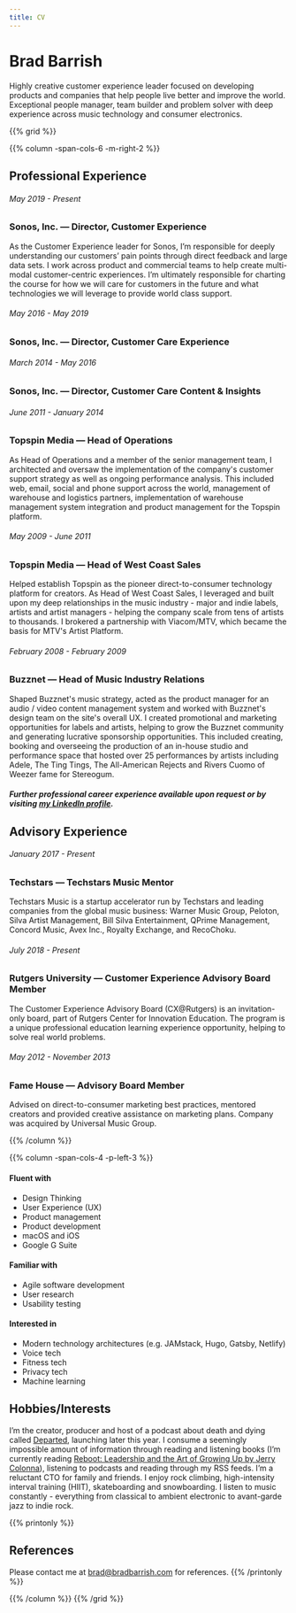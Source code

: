 ```yaml
---
title: CV
---
```

# Brad Barrish
Highly creative customer experience leader focused on developing products and companies that help people live better and improve the world. Exceptional people manager, team builder and problem solver with deep experience across music technology and consumer electronics.

{{% grid %}}

{{% column -span-cols-6 -m-right-2 %}}
## Professional Experience
###### *May 2019 - Present*
### Sonos, Inc. — Director, Customer Experience

As the Customer Experience leader for Sonos, I’m responsible for deeply understanding our customers’ pain points through direct feedback and large data sets. I work across product and commercial teams to help create multi-modal customer-centric experiences. I’m ultimately responsible for charting the course for how we will care for customers in the future and what technologies we will leverage to provide world class support.

###### *May 2016 - May 2019*
### Sonos, Inc. — Director, Customer Care Experience

###### *March 2014 - May 2016*
### Sonos, Inc. — Director, Customer Care Content & Insights


###### *June 2011 - January 2014*
### Topspin Media — Head of Operations

As Head of Operations and a member of the senior management team, I architected and oversaw the implementation of the company's customer support strategy as well as ongoing performance analysis. This included web, email, social and phone support across the world, management of warehouse and logistics partners, implementation of warehouse management system integration and product management for the Topspin platform.

###### *May 2009 - June 2011*
### Topspin Media — Head of West Coast Sales

Helped establish Topspin as the pioneer direct-to-consumer technology platform for creators. As Head of West Coast Sales, I leveraged and built upon my deep relationships in the music industry - major and indie labels, artists and artist managers - helping the company scale from tens of artists to thousands. I brokered a partnership with Viacom/MTV, which became the basis for MTV's Artist Platform.

###### *February 2008 - February 2009*
### Buzznet — Head of Music Industry Relations

Shaped Buzznet's music strategy, acted as the product manager for an audio / video content management system and worked with Buzznet's design team on the site's overall UX. I created promotional and marketing opportunities for labels and artists, helping to grow the Buzznet community and generating lucrative sponsorship opportunities. This included creating, booking and overseeing the production of an in-house studio and performance space that hosted over 25 performances by artists including Adele, The Ting Tings, The All-American Rejects and Rivers Cuomo of Weezer fame for Stereogum.


##### Further professional career experience available upon request or by visiting [my LinkedIn profile](https://www.linkedin.com/in/bbarrish/).

## Advisory Experience
###### *January 2017 - Present*
### Techstars — Techstars Music Mentor

Techstars Music is a startup accelerator run by Techstars and leading companies from the global music business: Warner Music Group, Peloton, Silva Artist Management, Bill Silva Entertainment, QPrime Management, Concord Music, Avex Inc., Royalty Exchange, and RecoChoku.

###### *July 2018 - Present*
### Rutgers University — Customer Experience Advisory Board Member

The Customer Experience Advisory Board (CX@Rutgers) is an invitation-only board, part of Rutgers Center for Innovation Education. The program is a unique professional education learning experience opportunity, helping to solve real world problems.

###### *May 2012 - November 2013*
### Fame House — Advisory Board Member

Advised on direct-to-consumer marketing best practices, mentored creators and provided creative assistance on marketing plans. Company was acquired by Universal Music Group.

{{% /column %}}

{{% column -span-cols-4 -p-left-3 %}}
#### Fluent with
  * Design Thinking
  * User Experience (UX)
  * Product management
  * Product development
  * macOS and iOS
  * Google G Suite

#### Familiar with
  * Agile software development
  * User research
  * Usability testing

#### Interested in
  * Modern technology architectures (e.g. JAMstack, Hugo, Gatsby, Netlify)
  * Voice tech
  * Fitness tech
  * Privacy tech
  * Machine learning


<!--
#### Other Info
{{% dd %}}
- **Language:**
  1. I speak English
- **Napoleon:**
  1. I have numchuck skills too
{{% /dd %}}
-->

## Hobbies/Interests
I’m the creator, producer and host of a podcast about death and dying called [Departed](https://departed.fm), launching later this year. I consume a seemingly impossible amount of information through reading and listening books (I’m currently reading [Reboot: Leadership and the Art of Growing Up by Jerry Colonna](https://amzn.to/2LIbSan)), listening to podcasts and reading through my RSS feeds. I’m a reluctant CTO for family and friends. I enjoy rock climbing, high-intensity interval training (HIIT), skateboarding and snowboarding. I listen to music constantly - everything from classical to ambient electronic to avant-garde jazz to indie rock.

{{% printonly %}}
##   References
Please contact me at [brad@bradbarrish.com](mailto:brad@bradbarrish.com) for references.
{{% /printonly %}}

{{% /column %}}
{{% /grid %}}
